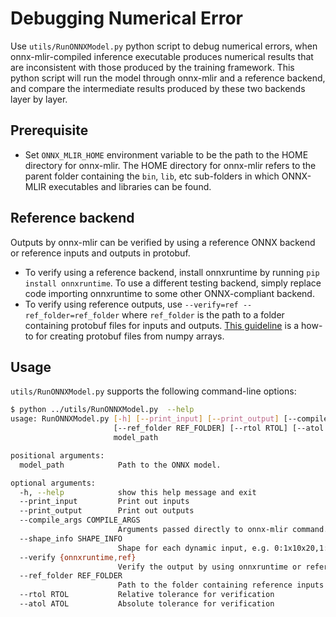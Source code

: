 <!--- SPDX-License-Identifier: Apache-2.0 -->

# Debugging Numerical Error

Use `utils/RunONNXModel.py` python script to debug numerical errors, when
onnx-mlir-compiled inference executable produces numerical results that are
inconsistent with those produced by the training framework. This python script
will run the model through onnx-mlir and a reference backend, and compare the
intermediate results produced by these two backends layer by layer.

## Prerequisite
- Set `ONNX_MLIR_HOME` environment variable to be the path to the HOME
  directory for onnx-mlir. The HOME directory for onnx-mlir refers to the
  parent folder containing the `bin`, `lib`, etc sub-folders in which ONNX-MLIR
  executables and libraries can be found.

## Reference backend
Outputs by onnx-mlir can be verified by using a reference ONNX backend or
reference inputs and outputs in protobuf.
- To verify using a reference backend, install onnxruntime by running `pip
  install onnxruntime`. To use a different testing backend, simply replace code
  importing onnxruntime to some other ONNX-compliant backend.
- To verify using reference outputs, use `--verify=ref --ref_folder=ref_folder`
  where `ref_folder` is the path to a folder containing protobuf files for
  inputs and outputs. [This
  guideline](https://github.com/onnx/onnx/blob/master/docs/PythonAPIOverview.md#manipulating-tensorproto-and-numpy-array)
  is a how-to for creating protobuf files from numpy arrays. 

## Usage

`utils/RunONNXModel.py` supports the following command-line options:

```bash
$ python ../utils/RunONNXModel.py  --help
usage: RunONNXModel.py [-h] [--print_input] [--print_output] [--compile_args COMPILE_ARGS] [--shape_info SHAPE_INFO] [--verify {onnxruntime,ref}]
                       [--ref_folder REF_FOLDER] [--rtol RTOL] [--atol ATOL]
                       model_path

positional arguments:
  model_path            Path to the ONNX model.

optional arguments:
  -h, --help            show this help message and exit
  --print_input         Print out inputs
  --print_output        Print out outputs
  --compile_args COMPILE_ARGS
                        Arguments passed directly to onnx-mlir command. See bin/onnx-mlir --help
  --shape_info SHAPE_INFO
                        Shape for each dynamic input, e.g. 0:1x10x20,1:7x5x3
  --verify {onnxruntime,ref}
                        Verify the output by using onnxruntime or reference inputs/outputs. By default, no verification
  --ref_folder REF_FOLDER
                        Path to the folder containing reference inputs and outputs stored in protobuf. Used when --verify=ref
  --rtol RTOL           Relative tolerance for verification
  --atol ATOL           Absolute tolerance for verification
```
